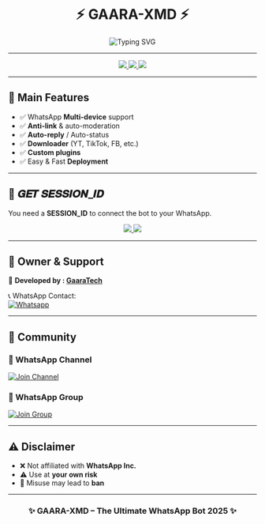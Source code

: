 <h1 align="center">⚡ GAARA-XMD ⚡</h1>

<p align="center">
  <img src="https://readme-typing-svg.demolab.com?font=Black+Ops+One&size=65&pause=1000&color=FF4C29&center=true&vCenter=true&width=1000&height=120&lines=GAARA-XMD;ADVANCED+WHATSAPP+BOT;BY+GAARATECH" alt="Typing SVG" />
</p>

---

<p align="center">
<a href="https://github.com/gaaratech01-rgb/Gaaraxmd/fork">
  <img src="https://img.shields.io/badge/🍴 Fork%20This%20Repo-FF4C29?style=for-the-badge&logo=git&logoColor=white" />
</a>
<a href="https://github.com/gaaratech01-rgb/Gaaraxmd/stargazers/">
  <img src="https://img.shields.io/badge/⭐ Give%20a%20Star-yellow?style=for-the-badge&logo=github" />
</a>
<a href="https://wa.me/50944893389?text=*Hello+GaaraTech,+I+need+help+with+GAARA-XMD!*">
  <img src="https://img.shields.io/badge/📞 Contact%20Owner-25D366?style=for-the-badge&logo=whatsapp" />
</a>
</p>

---

## 🚀 Main Features

- ✅ WhatsApp **Multi-device** support  
- ✅ **Anti-link** & auto-moderation  
- ✅ **Auto-reply** / Auto-status  
- ✅ **Downloader** (YT, TikTok, FB, etc.)  
- ✅ **Custom plugins**  
- ✅ Easy & Fast **Deployment**  

---

## 🔑 𝑮𝑬𝑻 𝑺𝑬𝑺𝑺𝑰𝑶𝑵_𝑰𝑫

You need a **SESSION_ID** to connect the bot to your WhatsApp.  

<p align="center">
<a href="https://gaara-xmd-session.onrender.com/">
  <img src="https://img.shields.io/badge/⚡ Get%20Pairing%20Code-FF8700?style=for-the-badge&logo=whatsapp" />
</a>
<a href="https://gaara-xmd-session.onrender.com/pair">
  <img src="https://img.shields.io/badge/📱 Scan%20QR%20Code-FF009D?style=for-the-badge&logo=whatsapp" />
</a>
</p>

---

## 👑 Owner & Support

👤 **Developed by : [GaaraTech](https://github.com/gaaratech01-rgb)**  

📞 WhatsApp Contact:  
[![Whatsapp](https://img.shields.io/badge/Chat%20With%20Owner-25D366?style=for-the-badge&logo=whatsapp)](https://wa.me/50934960331?text=*Hello+GaaraTech,+I+need+help+with+GAARA-XMD!*)

---

## 📢 Community

### 🔗 WhatsApp Channel  
[![Join Channel](https://img.shields.io/badge/Join-WhatsApp%20Channel-25D366?style=for-the-badge&logo=whatsapp)](https://whatsapp.com/channel/0029VbBMTVRJUM2WWmJxKq1c)

### 👥 WhatsApp Group  
[![Join Group](https://img.shields.io/badge/Join-WhatsApp%20Group-128C7E?style=for-the-badge&logo=whatsapp)](https://chat.whatsapp.com/HQxWkM7ofnzKMQu2vesVMu)

---

## ⚠️ Disclaimer

- ❌ Not affiliated with **WhatsApp Inc.**  
- ⚠️ Use at **your own risk**  
- 🚫 Misuse may lead to **ban**  

---

<h3 align="center">✨ GAARA-XMD – The Ultimate WhatsApp Bot 2025 ✨</h3>

